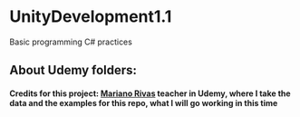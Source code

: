 # UnityDevelopment1.1
Basic programming C# practices 

 ## About Udemy folders:
#### Credits for this project: [Mariano Rivas](https://www.udemy.com/course/master-programacion-de-videojuegos-con-unity-5-y-csharp/) teacher in Udemy, where I take the data and the examples for this repo, what I will go working in this time
